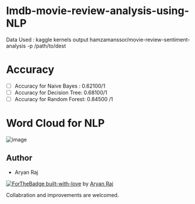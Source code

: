 # Imdb-movie-review-analysis-using-NLP

Data Used : kaggle kernels output hamzamanssor/movie-review-sentiment-analysis -p /path/to/dest

# Accuracy
- [ ] Accuracy for Naive Bayes : 0.62100/1
- [ ] Accuracy for Decision Tree: 0.68100/1
- [ ] Accuracy for Random Forest: 0.84500 /1

# Word Cloud for NLP
![image](https://user-images.githubusercontent.com/75358720/148759260-f86953af-c23f-4a5b-b60e-7531b0877904.png)

## Author

* Aryan Raj

[![ForTheBadge built-with-love](http://ForTheBadge.com/images/badges/built-with-love.svg)](https://GitHub.com/Naereen/) by [Aryan Raj](https://www.linkedin.com/in/aryan-raj-3a68b39a/)


Collabration and improvements are welcomed.
